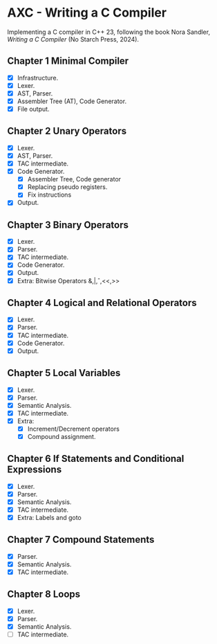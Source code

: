# AXC - Writing a C Compiler

Implementing a C compiler in C++ 23, following the book Nora Sandler, _Writing a C Compiler_ (No Starch Press, 2024).

## Chapter 1 Minimal Compiler
- [X] Infrastructure.
- [X] Lexer.
- [X] AST, Parser.
- [X] Assembler Tree (AT), Code Generator.
- [X] File output.

## Chapter 2 Unary Operators
- [X] Lexer.
- [X] AST, Parser.
- [X] TAC intermediate.
- [X] Code Generator.
  - [X] Assembler Tree, Code generator
  - [X] Replacing pseudo registers.
  - [X] Fix instructions
- [X] Output.

## Chapter 3 Binary Operators
- [X] Lexer.
- [X] Parser.
- [X] TAC intermediate.
- [X] Code Generator.
- [X] Output.
- [X] Extra: Bitwise Operators &,|,ˆ,<<,>>

## Chapter 4 Logical and Relational Operators
- [X] Lexer.
- [X] Parser.
- [X] TAC intermediate.
- [X] Code Generator.
- [X] Output.

## Chapter 5 Local Variables
- [x] Lexer.
- [x] Parser.
- [x] Semantic Analysis.
- [x] TAC intermediate.
- [x] Extra:
  - [x] Increment/Decrement operators
  - [x] Compound assignment.

## Chapter 6 If Statements and Conditional Expressions
- [x] Lexer.
- [x] Parser.
- [x] Semantic Analysis.
- [x] TAC intermediate.
- [x] Extra: Labels and goto

## Chapter 7 Compound Statements
- [x] Parser.
- [x] Semantic Analysis.
- [x] TAC intermediate.

## Chapter 8 Loops
- [x] Lexer.
- [x] Parser.
- [x] Semantic Analysis.
- [ ] TAC intermediate.
